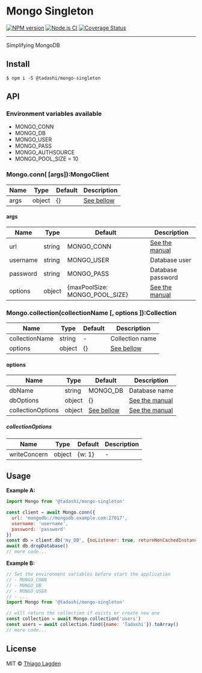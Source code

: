 # Mongo Singleton

[![NPM version][npm-img]][npm]
[![Node.js CI][ci-img]][ci]
[![Coverage Status][coveralls-img]][coveralls]


[npm-img]:         https://img.shields.io/npm/v/@tadashi/mongo-singleton.svg
[npm]:             https://www.npmjs.com/package/@tadashi/mongo-singleton
[ci-img]:          https://github.com/lagden/mongo-singleton/actions/workflows/nodejs.yml/badge.svg
[ci]:              https://github.com/lagden/mongo-singleton/actions/workflows/nodejs.yml
[coveralls-img]:   https://coveralls.io/repos/github/lagden/mongo-singleton/badge.svg?branch=master
[coveralls]:       https://coveralls.io/github/lagden/mongo-singleton?branch=master

-----

Simplifying MongoDB

## Install

```
$ npm i -S @tadashi/mongo-singleton
```


## API

### Environment variables available

- MONGO_CONN
- MONGO_DB
- MONGO_USER
- MONGO_PASS
- MONGO_AUTHSOURCE
- MONGO_POOL_SIZE = 10

### Mongo.conn( \[args\]):MongoClient

Name        | Type      | Default           | Description
----------- | --------- | ----------------- | ------------
args        | object    | {}                | [See bellow](#args)


#### args

Name        | Type      | Default                        | Description
----------- | --------- | ------------------------------ | ------------
url         | string    | MONGO_CONN                     | [See the manual](https://docs.mongodb.com/manual/reference/connection-string/)
username    | string    | MONGO_USER                     | Database user
password    | string    | MONGO_PASS                     | Database password
options     | object    | {maxPoolSize: MONGO_POOL_SIZE} | [See the manual](https://mongodb.github.io/node-mongodb-native/4.0/interfaces/mongoclientoptions.html)


### Mongo.collection(collectionName \[, options \]):Collection

Name           | Type      | Default        | Description
-------------- | --------- | -------------- | ------------
collectionName | string    | -              | Collection name
options        | object    | {}             | [See bellow](#options)


#### options

Name              | Type      | Default                          | Description
-------------     | --------- | -------------------------------- | ------------
dbName            | string    | MONGO_DB                         | Database name
dbOptions         | object    | {}                               | [See the manual](https://mongodb.github.io/node-mongodb-native/4.0/interfaces/dboptions.html)
collectionOptions | object    | [See bellow](#collectionOptions) | [See the manual](https://mongodb.github.io/node-mongodb-native/4.0/interfaces/collectionoptions.html)


##### collectionOptions

Name                    | Type      | Default    | Description
----------------------- | --------- | ---------- | ------------
writeConcern            | object    | {w: 1}     | -


## Usage

**Example A:**

```js
import Mongo from '@tadashi/mongo-singleton'

const client = await Mongo.conn({
  url: 'mongodb://mongodb.example.com:27017',
  username: 'username',
  password: 'password'
})
const db = client.db('my_DB', {noListener: true, returnNonCachedInstance: true})
await db.dropDatabase()
// more code...
```


**Example B:**

```js
// Set the environment variables before start the application
// - MONGO_CONN
// - MONGO_DB
// - MONGO_USER
// - ...
import Mongo from '@tadashi/mongo-singleton'

// will return the collection if exists or create new one
const collection = await Mongo.collection('users')
const users = await collection.find({name: 'Tadashi'}).toArray()
// more code...
```


## License

MIT © [Thiago Lagden](https://github.com/lagden)
